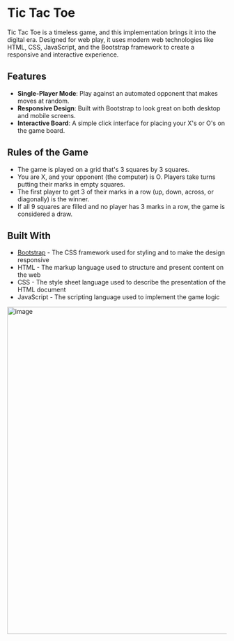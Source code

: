 # Tic Tac Toe

Tic Tac Toe is a timeless game, and this implementation brings it into the digital era. Designed for web play, it uses modern web technologies like HTML, CSS, JavaScript, and the Bootstrap framework to create a responsive and interactive experience.

## Features

- **Single-Player Mode**: Play against an automated opponent that makes moves at random.
- **Responsive Design**: Built with Bootstrap to look great on both desktop and mobile screens.
- **Interactive Board**: A simple click interface for placing your X's or O's on the game board.

## Rules of the Game

- The game is played on a grid that's 3 squares by 3 squares.
- You are X, and your opponent (the computer) is O. Players take turns putting their marks in empty squares.
- The first player to get 3 of their marks in a row (up, down, across, or diagonally) is the winner.
- If all 9 squares are filled and no player has 3 marks in a row, the game is considered a draw.

## Built With

- [Bootstrap](https://getbootstrap.com/) - The CSS framework used for styling and to make the design responsive
- HTML - The markup language used to structure and present content on the web
- CSS - The style sheet language used to describe the presentation of the HTML document
- JavaScript - The scripting language used to implement the game logic



<img width="749" alt="image" src="https://github.com/BraulioAlejandroNavarreteHorta/TicTacToeHTML/assets/133619100/60575c27-ca0e-4d37-a54e-11a13a74d623">

